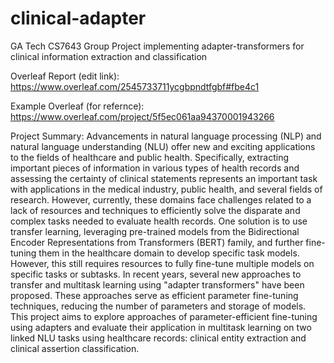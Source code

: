 # clinical-adapter
GA Tech CS7643 Group Project implementing adapter-transformers for clinical information extraction and classification

Overleaf Report (edit link): 
https://www.overleaf.com/2545733711ycgbpndtfgbf#fbe4c1

Example Overleaf (for refernce): 
https://www.overleaf.com/project/5f5ec061aa94370001943266





Project Summary:
Advancements in natural language processing (NLP) and natural language understanding (NLU) offer new and exciting applications to the fields of healthcare and public health. Specifically, extracting important pieces of information in various types of health records and assessing the certainty of clinical statements represents an important task with applications in the medical industry, public health, and several fields of research. However, currently, these domains face challenges related to a lack of resources and techniques to efficiently solve the disparate and complex tasks needed to evaluate health records. One solution is to use transfer learning, leveraging pre-trained models from the Bidirectional Encoder Representations from Transformers (BERT) family, and further fine-tuning them in the healthcare domain to develop specific task models. However, this still requires resources to fully fine-tune multiple models on specific tasks or subtasks. In recent years, several new approaches to transfer and multitask learning using "adapter transformers" have been proposed. These approaches serve as efficient parameter fine-tuning techniques, reducing the number of parameters and storage of models.
This project aims to explore approaches of parameter-efficient fine-tuning using adapters and evaluate their application in multitask learning on two linked NLU tasks using healthcare records: clinical entity extraction and clinical assertion classification.
